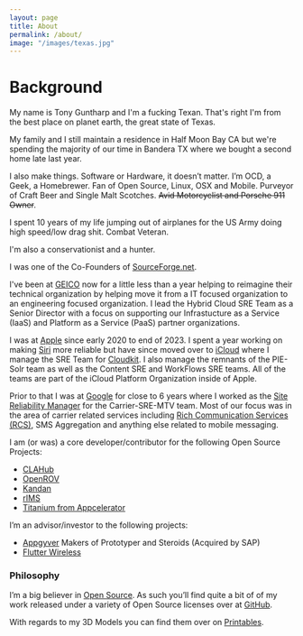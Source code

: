 ```yaml
---
layout: page
title: About
permalink: /about/
image: "/images/texas.jpg"
---
```


# Background

My name is Tony Guntharp and I'm a fucking Texan. That's right I'm from the best
place on planet earth, the great state of Texas.

My family and I still maintain a residence in Half Moon Bay CA but we're
spending the majority of our time in Bandera TX where we bought a second home
late last year.

I also make things. Software or Hardware, it doesn’t
matter. I’m OCD, a Geek, a Homebrewer. Fan of Open Source, Linux, OSX and
Mobile. Purveyor of Craft Beer and Single Malt Scotches. <del>Avid Motorcyclist
and Porsche 911 Owner</del>.

I spent 10 years of my life jumping out of airplanes for the US Army doing high
speed/low drag shit. Combat Veteran.

I'm also a conservationist and a hunter.

I was one of the Co-Founders of [SourceForge.net](http://sf.net).

I've been at [GEICO](http://geico.com) now for a little less than a year helping
to reimagine their technical organization by helping move it from a IT focused
organization to an engineering focused organization. I lead the Hybrid Cloud SRE
Team as a Senior Director with a focus on supporting our Infrastucture as a
Service (IaaS) and Platform as a Service (PaaS) partner organizations.

I was at [Apple](https://apple.com) since early 2020 to end of 2023. I spent a
year working on making [Siri](http://apple.com/siri) more reliable but have
since moved over to [iCloud](http://apple.com/icloud) where I manage the SRE
Team for [Cloudkit](https://developer.apple.com/icloud/cloudkit/). I also manage
the remnants of the PIE-Solr team as well as the Content SRE and WorkFlows SRE
teams. All of the teams are part of the iCloud Platform Organization inside of
Apple.

Prior to that I was at [Google](https://about.google/) for close to 6 years
where I worked as the [Site Reliability
Manager](https://landing.google.com/sre/) for the Carrier-SRE-MTV team. Most of
our focus was in the area of carrier related services including [Rich Communication Services
(RCS)](https://en.wikipedia.org/wiki/Rich_Communication_Services), SMS
Aggregation and anything else related to mobile messaging.

I am (or was) a core developer/contributor for the following Open Source
Projects:

- [CLAHub](https://github.com/clahub)
- [OpenROV](https://github.com/openrov)
- [Kandan](https://github.com/kandanapp)
- [rIMS](https://github.com/DamageStudios/rims)
- [Titanium from Appcelerator](https://github.com/appcelerator/)

I’m an advisor/investor to the following projects:

- [Appgyver](https://www.appgyver.com/) Makers of Prototyper and Steroids
  (Acquired by SAP)
- [Flutter Wireless](http://flutterwireless.com/)

### Philosophy

I’m a big believer in [Open
Source](https://en.wikipedia.org/wiki/Rich_Communication_Services). As such
you’ll find quite a bit of of my work released under a variety of Open Source
licenses over at [GitHub](http://github.com).

With regards to my 3D Models you can find them over on
[Printables](https://www.printables.com/@TonyGuntharp).
